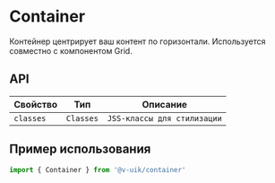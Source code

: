 # Container

Контейнер центрирует ваш контент по горизонтали. Используется совместно с компонентом Grid.

## API

| Свойство  | Тип       | Описание                    |
| --------- |-----------| --------------------------- |
| `classes` | `Classes` | `JSS-классы для стилизации` |

## Пример использования

```javascript
import { Container } from '@v-uik/container'
```
